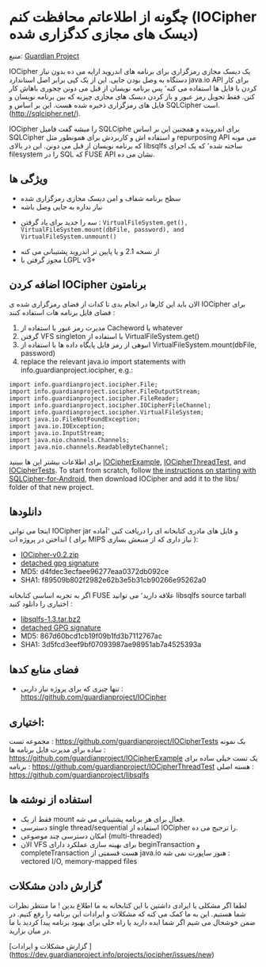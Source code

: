 # چگونه از اطلاعاتم محافظت کنم (IOCipher دیسک های مجازی کدگزاری شده)

منبع:  [Guardian Project](https://guardianproject.info/code/iocipher/)

IOCipher یک دیسک مجازی رمزگزاری برای برنامه های اندروید ارایه می ده بدون نیاز دستگاه به وصل بودن جایی. این از یک کپی برابر اصل استاندارد java.io API برای کار کردن با فایل ها استفاده می کنه٬ پس برنامه نویسان از قبل می دونن چجوری باهاش کار کنن. فقط تحویل رمز عبور و باز کردن دیسک های مجازی چیزیه که بین برنامه نویسان و فایل های رمزگزاری ذخیره شده هست. این بر اساس و SQLCipher است. (http://sqlcipher.net/).

IOCipher را میشه گفت فامیل SQLCiphe برای اندرویده  و همچنین این بر اساس SQLCipher و استفاده اش و کاربردش برای همونطور مثل repurposing  API می مونه که برنامه نویسان از قبل می دونن.  این در بالای libsqlfs ساخته شده٬ که یک  اجرای filesystem   را در SQL که FUSE API نشان می ده. 

## ویژگی ها 
-  سطح برنامه شفاف و امن دیسک مجازی رمزگزاری شده
- نیاز نداره به جایی وصل باشه 
* سه را جدید برای یاد گرفتن :  `VirtualFileSystem.get(), VirtualFileSystem.mount(dbFile, password), and VirtualFileSystem.unmount()`
- از نسخه  2.1 و یا پایین تر اندروید پشتیبانی می کنه
- مجوز گرفتن با LGPL v3+

## اضافه کردن  IOCipher  برنامتون

الان باید این کارها در انجام بدی تا کدات از فضای رمزگزاری شده ی IOCipher برای فضای فایل برنامه هات استفاده کنند : 

1. مدیرت رمز غبور با استفاده از Cacheword یا whatever  
1. گرفتن VFS singleton با استفاده از VirtualFileSystem.get()
1.  انبوهی  از رمز فایل پایگاه داده ها با استفاده از VirtualFileSystem.mount(dbFile, password)
1. replace the relevant java.io import statements with info.guardianproject.iocipher, e.g.:
```
import info.guardianproject.iocipher.File;
import info.guardianproject.iocipher.FileOutputStream;
import info.guardianproject.iocipher.FileReader;
import info.guardianproject.iocipher.IOCipherFileChannel;
import info.guardianproject.iocipher.VirtualFileSystem;
import java.io.FileNotFoundException;
import java.io.IOException;
import java.io.InputStream;
import java.nio.channels.Channels;
import java.nio.channels.ReadableByteChannel;
```

برای اطلاعات بیشتر این ها ببینید  [IOCipherExample](https://github.com/guardianproject/IOCipherExample), [IOCipherThreadTest](https://github.com/guardianproject/IOCipherThreadTest), and [IOCipherTests](https://github.com/guardianproject/IOCipherTests). To start from scratch, follow [the instructions on starting with SQLCipher-for-Android](https://www.zetetic.net/sqlcipher/sqlcipher-for-android/), then download IOCipher and add it to the libs/ folder of that new project.

## دانلودها
اینجا می توانی IOCipher jar و فایل های مادری کتابخانه ای  را دریافت کنی ٬‌آماده انداختن در پروژه ات ( برای MIPS نیاز داری  که از منبعش بسازی ): 

* [IOCipher-v0.2.zip](https://guardianproject.info/releases/IOCipher-v0.3.zip)
* [detached gpg signature](https://guardianproject.info/releases/IOCipher-v0.3.zip.sig)
* MD5: d4fdec3ecfaee96277eaa0372db092ce
* SHA1: f89509b802f2982e62b3e5b31cb90266e95262a0

اگر به تجربه اساسی کتابخانه FUSE علاقه دارید٬ می توانید   libsqlfs source tarball اختیاری را دانلود کنید : 

* [libsqlfs-1.3.tar.bz2](https://guardianproject.info/releases/libsqlfs-1.3.1.tar.bz2)
* [detached GPG signature](https://guardianproject.info/releases/libsqlfs-1.3.1.tar.bz2.sig)
* MD5: 867d60bcd1cb19f09b1fd3b7112767ac
* SHA1: 3d5fcd3eef9bf07093987ae98951ab7a4525393a

## فضای منابع کدها 
* تنها چیزی که برای پروژه نیاز داریی : https://github.com/guardianproject/IOCipher


## اختیاری: 
مجموعه تست : https://github.com/guardianproject/IOCipherTests
یک نمونه ساده برای مدیرت فایل برنامه ها : https://github.com/guardianproject/IOCipherExample
یک تست خیلی ساده برای برنامه : https://github.com/guardianproject/IOCipherThreadTest
هسته اصلی : https://github.com/guardianproject/libsqlfs

## استفاده از نوشته ها
* فقط از یک mount فعال برای هر برنامه پشتیبانی می شه. 
* دسترسی  single thread/sequential  استفاده از IOCipher را ترجیح می ده.
* امکان دسترسی چند موضوعی (multi-threaded)
*  الان VFS برای بهینه سازی عملکرد  دارای beginTransaction و completeTransaction هست 
قسمتی از  java.io هنوز ساپورت نمی شه : vectored I/O, memory-mapped files 

## گزارش دادن مشکلات 
لطفا  اگر مشکلی یا ایرادی داشتین با این کتابخانه به ما اطلاع بدین !‌ ما منتظر نظرات شما هستیم. این به ما کمک می کنه که مشکلات و ایرادات این برنامه را رفع کنیم. در ضمن خوشحال می شیم اگر شما ایده دارید یا راه حلی برای بهبود برنامه پیدا کردید با ما در میان بزارید. 

[گزارش مشکلات و ایرادات ] (https://dev.guardianproject.info/projects/iocipher/issues/new)